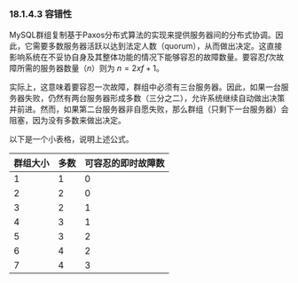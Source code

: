### 18.1.4.3 容错性

MySQL群组复制基于Paxos分布式算法的实现来提供服务器间的分布式协调。因此，它需要多数服务器活跃以达到法定人数（quorum），从而做出决定。这直接影响系统在不妥协自身及其整体功能的情况下能够容忍的故障数量。要容忍$f$次故障所需的服务器数量（$n$）则为 $n = 2 x f + 1$。

实际上，这意味着要容忍一次故障，群组中必须有三台服务器。因此，如果一台服务器失败，仍然有两台服务器形成多数（三分之二），允许系统继续自动做出决策并前进。然而，如果第二台服务器非自愿失败，那么群组（只剩下一台服务器）会阻塞，因为没有多数来做出决定。

以下是一个小表格，说明上述公式。

| 群组大小 | 多数 | 可容忍的即时故障数 |
| -------- | ---- | ------------------ |
| 1        | 1    | 0                  |
| 2        | 2    | 0                  |
| 3        | 2    | 1                  |
| 4        | 3    | 1                  |
| 5        | 3    | 2                  |
| 6        | 4    | 2                  |
| 7        | 4    | 3                  |